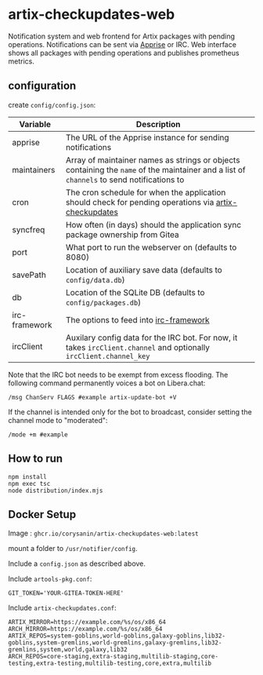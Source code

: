 # artix-checkupdates-web

Notification system and web frontend for Artix packages with pending operations. Notifications can be sent via
[Apprise](https://github.com/caronc/apprise/wiki#notification-services) or IRC. Web interface shows all packages with pending operations
and publishes prometheus metrics.

## configuration

create `config/config.json`:

| Variable        | Description                                                                                                           |
|-----------------|-----------------------------------------------------------------------------------------------------------------------|
| apprise | The URL of the Apprise instance for sending notifications |
| maintainers | Array of maintainer names as strings or objects containing the `name` of the maintainer and a list of `channels` to send notifications to |
| cron | The cron schedule for when the application should check for pending operations via [artix-checkupdates](https://gitea.artixlinux.org/artix/artix-checkupdates) |
| syncfreq | How often (in days) should the application sync package ownership from Gitea |
| port | What port to run the webserver on (defaults to 8080) |
| savePath | Location of auxiliary save data (defaults to `config/data.db`) |
| db | Location of the SQLite DB (defaults to `config/packages.db`) |
| irc-framework | The options to feed into [irc-framework](https://github.com/kiwiirc/irc-framework/blob/master/docs/clientapi.md) |
| ircClient | Auxilary config data for the IRC bot. For now, it takes `ircClient.channel` and optionally `ircClient.channel_key` |

Note that the IRC bot needs to be exempt from excess flooding. The following command permanently voices a bot on Libera.chat:
```
/msg ChanServ FLAGS #example artix-update-bot +V
```
If the channel is intended only for the bot to broadcast, consider setting the channel mode to "moderated":
```
/mode +m #example
```

## How to run

```
npm install
npm exec tsc
node distribution/index.mjs
```

## Docker Setup

Image : `ghcr.io/corysanin/artix-checkupdates-web:latest`

mount a folder to `/usr/notifier/config`.

Include a `config.json` as described above.

Include `artools-pkg.conf`:
```
GIT_TOKEN='YOUR-GITEA-TOKEN-HERE'
```

Include `artix-checkupdates.conf`:
```
ARTIX_MIRROR=https://example.com/%s/os/x86_64
ARCH_MIRROR=https://example.com/%s/os/x86_64
ARTIX_REPOS=system-goblins,world-goblins,galaxy-goblins,lib32-goblins,system-gremlins,world-gremlins,galaxy-gremlins,lib32-gremlins,system,world,galaxy,lib32
ARCH_REPOS=core-staging,extra-staging,multilib-staging,core-testing,extra-testing,multilib-testing,core,extra,multilib
```